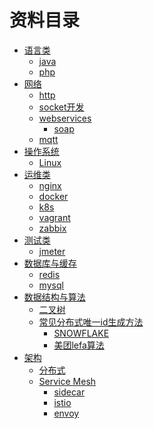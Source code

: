 # 资料目录



- [语言类](#)
    - [java](/source/_posts/java/README.md)
    - [php](/source/_posts/php/README.md)
    <!-- [golang](/source/_posts/go/README.md) -->
    <!-- [python](#) -->
    <!-- [node](https://lv-neo.github.io/Learn-node/) -->
    <!-- [ios](#) -->
    <!-- [android](#) -->
    <!-- [lua](#) -->
- [网络](#)
    - [http](#)
    - [socket开发](#)
    - [webservices](/source/_posts/webservice/README.md)
        - [soap](/source/_posts/java/soap.md) <!-- 不再更新 -->
    - [mqtt](https://www.jianshu.com/p/5c42cb0ed1e9)<!-- external -->
- [操作系统](#)
    - [Linux](/source/_posts/Linux/README.md)
- [运维类](/source/_posts/ops/README.md)
    - [nginx](/source/_posts/ops/nginx/README.md)
    - [docker](/source/_posts/ops/docker/README.md)
    - [k8s](/source/_posts/ops/k8s/README.md) 
    - [vagrant](/source/_posts/ops/vagrant/README.md) <!-- 不再更新 -->
    - [zabbix](/source/_posts/ops/zabbix/README.md) <!-- 不再更新 -->
    <!-- - [日志服务](#) -->
- [测试类](#)
    - [jmeter](#)
- [数据库与缓存](#)
    - [redis](#)
    - [mysql](#)
- [数据结构与算法](#)
    - [二叉树](/source/_posts/algorithm/tree/README.md)
    - [常见分布式唯一id生成方法](http://www.cnblogs.com/haoxinyue/p/5208136.html) <!-- external -->
        - [SNOWFLAKE](/source/_posts/algorithm/snowflake.md) <!-- done -->
        - [美团lefa算法](https://tech.meituan.com/2017/04/21/mt-leaf.html)  <!-- external -->
- [架构](#)
    - [分布式](#)
    - [Service Mesh](/source/_post/mesh/README.md)
        - [sidecar](/source/_post/mesh/sidecar.md)<!-- done -->
        - [istio](/source/_post/istio/RADEME.md)
        - [envoy](/source/_post/envoy/README.md)
        
